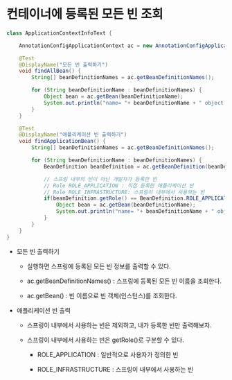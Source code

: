# 컨테이너에 등록된 모든 빈 조회


```java
class ApplicationContextInfoText {

    AnnotationConfigApplicationContext ac = new AnnotationConfigApplicationContext(AppConfig.class);

    @Test
    @DisplayName("모든 빈 출력하기")
    void findAllBean() {
        String[] beanDefinitionNames = ac.getBeanDefinitionNames();

        for (String beanDefinitionName : beanDefinitionNames) {
            Object bean = ac.getBean(beanDefinitionName);
            System.out.println("name= "+ beanDefinitionName + " object = "+ bean);
        }
    }

    @Test
    @DisplayName("애플리케이션 빈 출력하기")
    void findApplicationBean() {
        String[] beanDefinitionNames = ac.getBeanDefinitionNames();

        for (String beanDefinitionName : beanDefinitionNames) {
            BeanDefinition beanDefinition = ac.getBeanDefinition(beanDefinitionName);

            // 스프링 내부의 빈이 아닌 개발자가 등록한 빈
            // Role ROLE_APPLICATION : 직접 등록한 애플리케이션 빈
            // Role ROLE_INFRASTRUCTURE: 스프링이 내부에서 사용하는 빈
            if(beanDefinition.getRole() == BeanDefinition.ROLE_APPLICATION) {
                Object bean = ac.getBean(beanDefinitionName);
                System.out.println("name= "+ beanDefinitionName + " object = "+ bean);
            }
        }
    }
}

```

- 모든 빈 출력하기

    - 실행하면 스프링에 등록된 모든 빈 정보를 출력할 수 있다.

    - ac.getBeanDefinitionNames() : 스프링에 등록된 모든 빈 이름을 조회한다.

    - ac.getBean() : 빈 이름으로 빈 객체(인스턴스)를 조회한다.

- 애플리케이션 빈 출력

    - 스프링이 내부에서 사용하는 빈은 제외하고, 내가 등록한 빈만 출력해보자.

    - 스프링이 내부에서 사용하는 빈은 getRole()로 구분할 수 있다.

        - ROLE_APPLICATION : 일반적으로 사용자가 정의한 빈

        - ROLE_INFRASTRUCTURE : 스프링이 내부에서 사용하는 빈

